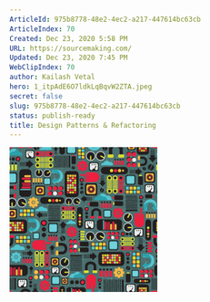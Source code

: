 ```yaml
---
ArticleId: 975b8778-48e2-4ec2-a217-447614bc63cb
ArticleIndex: 70
Created: Dec 23, 2020 5:58 PM
URL: https://sourcemaking.com/
Updated: Dec 23, 2020 7:45 PM
WebClipIndex: 70
author: Kailash Vetal
hero: 1_itpAdE6O7ldkLqBqvW2ZTA.jpeg
secret: false
slug: 975b8778-48e2-4ec2-a217-447614bc63cb
status: publish-ready
title: Design Patterns & Refactoring
---
```

![home-tb1.png](70%2001c1a41772b04795805aa1d283375326/home-tb1.png)
